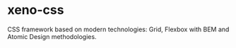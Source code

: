 # xeno-css
CSS framework based on modern technologies: Grid, Flexbox with BEM and Atomic Design methodologies.
